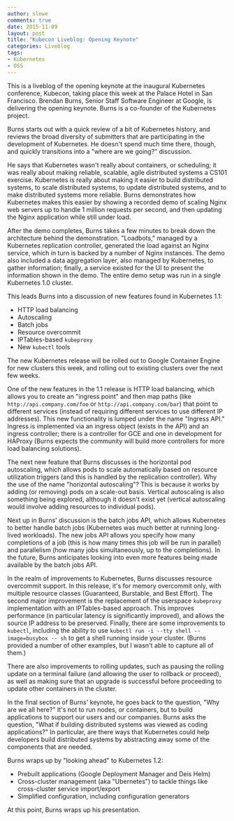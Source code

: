 ```yaml
---
author: slowe
comments: true
date: 2015-11-09
layout: post
title: "Kubecon Liveblog: Opening Keynote"
categories: Liveblog
tags:
- Kubernetes
- OSS
---
```


This is a liveblog of the opening keynote at the inaugural Kubernetes conference, Kubecon, taking place this week at the Palace Hotel in San Francisco. Brendan Burns, Senior Staff Software Engineer at Google, is delivering the opening keynote. Burns is a co-founder of the Kubernetes project.

Burns starts out with a quick review of a bit of Kubernetes history, and reviews the broad diversity of submitters that are participating in the development of Kubernetes. He doesn't spend much time there, though, and quickly transitions into a "where are we going?" discussion.

He says that Kubernetes wasn't really about containers, or scheduling; it was really about making reliable, scalable, agile distributed systems a CS101 exercise. Kubernetes is really about making it easier to build distributed systems, to scale distributed systems, to update distributed systems, and to make distributed systems more reliable. Burns demonstrates how Kubernetes makes this easier by showing a recorded demo of scaling Nginx web servers up to handle 1 million requests per second, and then updating the Nginx application while still under load.

After the demo completes, Burns takes a few minutes to break down the architecture behind the demonstration. "Loadbots," managed by a Kubernetes replication controller, generated the load against an Nginx service, which in turn is backed by a number of Nginx instances. The demo also included a data aggregation layer, also managed by Kubernetes, to gather information; finally, a service existed for the UI to present the information shown in the demo. The entire demo setup was run in a single Kubernetes 1.0 cluster.

This leads Burns into a discussion of new features found in Kubernetes 1.1:

* HTTP load balancing
* Autoscaling
* Batch jobs
* Resource overcommit
* IPTables-based `kubeproxy`
* New `kubectl` tools

The new Kubernetes release will be rolled out to Google Container Engine for new clusters this week, and rolling out to existing clusters over the next few weeks.

One of the new features in the 1.1 release is HTTP load balancing, which allows you to create an "ingress point" and then map paths (like `http://api.company.com/foo` or `http://api.company.com/bar`) that point to different services (instead of requiring different services to use different IP addresses). This new functionality is lumped under the name "Ingress API." Ingress is implemented via an ingress object (exists in the API) and an ingress controller; there is a controller for GCE and one in development for HAProxy (Burns expects the community will build more controllers for more load balancing solutions).

The next new feature that Burns discusses is the horizontal pod autoscaling, which allows pods to scale automatically based on resource utilization triggers (and this is handled by the replication controller). Why the use of the name "horizontal autoscaling"? This is because it works by adding (or removing) pods on a scale-out basis. Vertical autoscaling is also something being explored, although it doesn't exist yet (vertical autoscaling would involve adding resources to individual pods).

Next up in Burns' discussion is the batch jobs API, which allows Kubernetes to better handle batch jobs (Kubernetes was much better at running long-lived workloads). The new jobs API allows you specify how many completions of a job (this is how many times this job will be run in parallel) and parallelism (how many jobs simultaneously, up to the completions). In the future, Burns anticipates looking into even more features being made available by the batch jobs API.

In the realm of improvements to Kubernetes, Burns discusses resource overcommit support. In this release, it's for memory overcommit only, with multiple resource classes (Guaranteed, Burstable, and Best Effort). The second major improvement is the replacement of the userspace `kubeproxy` implementation with an IPTables-based approach. This improves performance (in particular latency is significantly improved), and allows the source IP address to be preserved. Finally, there are some improvements to `kubectl`, including the ability to use `kubectl run -i --tty shell --image=busybox -- sh` to get a shell running inside your cluster. (Burns provided a number of other examples, but I wasn't able to capture all of them.)

There are also improvements to rolling updates, such as pausing the rolling update on a terminal failure (and allowing the user to rollback or proceed), as well as making sure that an upgrade is successful before proceeding to update other containers in the cluster.

In the final section of Burns' keynote, he goes back to the question, "Why are we all here?" It's not to run nodes, or containers, but to build applications to support our users and our companies. Burns asks the question, "What if building distributed systems was viewed as coding applications?" In particular, are there ways that Kubernetes could help developers build distributed systems by abstracting away some of the components that are needed.

Burns wraps up by "looking ahead" to Kubernetes 1.2:

* Prebuilt applications (Google Deployment Manager and Deis Helm)
* Cross-cluster management (aka "Ubernetes") to tackle things like cross-cluster service import/export
* Simplified configuration, including configuration generators

At this point, Burns wraps up his presentation.
